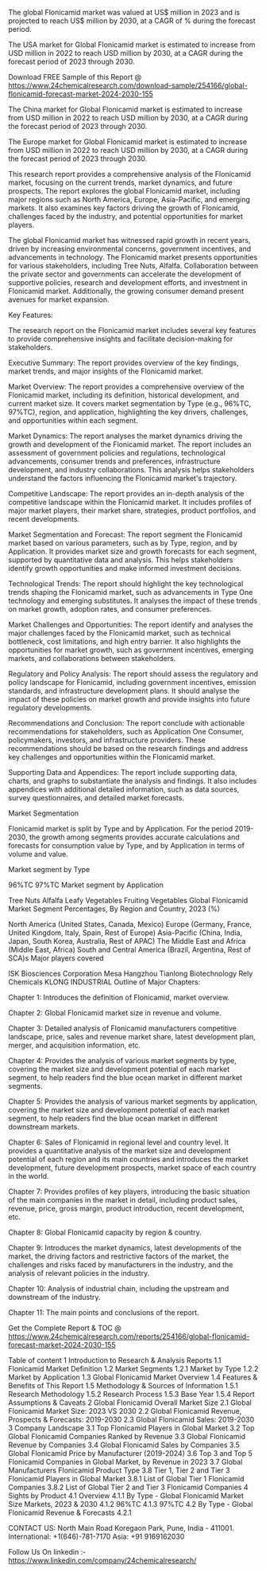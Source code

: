 The global Flonicamid market was valued at US$ million in 2023 and is projected to reach US$ million by 2030, at a CAGR of % during the forecast period.

The USA market for Global Flonicamid market is estimated to increase from USD million in 2022 to reach USD million by 2030, at a CAGR during the forecast period of 2023 through 2030.

Download FREE Sample of this Report @ https://www.24chemicalresearch.com/download-sample/254166/global-flonicamid-forecast-market-2024-2030-155

The China market for Global Flonicamid market is estimated to increase from USD million in 2022 to reach USD million by 2030, at a CAGR during the forecast period of 2023 through 2030.

The Europe market for Global Flonicamid market is estimated to increase from USD million in 2022 to reach USD million by 2030, at a CAGR during the forecast period of 2023 through 2030.

This research report provides a comprehensive analysis of the Flonicamid market, focusing on the current trends, market dynamics, and future prospects. The report explores the global Flonicamid market, including major regions such as North America, Europe, Asia-Pacific, and emerging markets. It also examines key factors driving the growth of Flonicamid, challenges faced by the industry, and potential opportunities for market players.

The global Flonicamid market has witnessed rapid growth in recent years, driven by increasing environmental concerns, government incentives, and advancements in technology. The Flonicamid market presents opportunities for various stakeholders, including Tree Nuts, Alfalfa. Collaboration between the private sector and governments can accelerate the development of supportive policies, research and development efforts, and investment in Flonicamid market. Additionally, the growing consumer demand present avenues for market expansion.

Key Features:

The research report on the Flonicamid market includes several key features to provide comprehensive insights and facilitate decision-making for stakeholders.

Executive Summary: The report provides overview of the key findings, market trends, and major insights of the Flonicamid market.

Market Overview: The report provides a comprehensive overview of the Flonicamid market, including its definition, historical development, and current market size. It covers market segmentation by Type (e.g., 96%TC, 97%TC), region, and application, highlighting the key drivers, challenges, and opportunities within each segment.

Market Dynamics: The report analyses the market dynamics driving the growth and development of the Flonicamid market. The report includes an assessment of government policies and regulations, technological advancements, consumer trends and preferences, infrastructure development, and industry collaborations. This analysis helps stakeholders understand the factors influencing the Flonicamid market's trajectory.

Competitive Landscape: The report provides an in-depth analysis of the competitive landscape within the Flonicamid market. It includes profiles of major market players, their market share, strategies, product portfolios, and recent developments.

Market Segmentation and Forecast: The report segment the Flonicamid market based on various parameters, such as by Type, region, and by Application. It provides market size and growth forecasts for each segment, supported by quantitative data and analysis. This helps stakeholders identify growth opportunities and make informed investment decisions.

Technological Trends: The report should highlight the key technological trends shaping the Flonicamid market, such as advancements in Type One technology and emerging substitutes. It analyses the impact of these trends on market growth, adoption rates, and consumer preferences.

Market Challenges and Opportunities: The report identify and analyses the major challenges faced by the Flonicamid market, such as technical bottleneck, cost limitations, and high entry barrier. It also highlights the opportunities for market growth, such as government incentives, emerging markets, and collaborations between stakeholders.

Regulatory and Policy Analysis: The report should assess the regulatory and policy landscape for Flonicamid, including government incentives, emission standards, and infrastructure development plans. It should analyse the impact of these policies on market growth and provide insights into future regulatory developments.

Recommendations and Conclusion: The report conclude with actionable recommendations for stakeholders, such as Application One Consumer, policymakers, investors, and infrastructure providers. These recommendations should be based on the research findings and address key challenges and opportunities within the Flonicamid market.

Supporting Data and Appendices: The report include supporting data, charts, and graphs to substantiate the analysis and findings. It also includes appendices with additional detailed information, such as data sources, survey questionnaires, and detailed market forecasts.

Market Segmentation

Flonicamid market is split by Type and by Application. For the period 2019-2030, the growth among segments provides accurate calculations and forecasts for consumption value by Type, and by Application in terms of volume and value.

Market segment by Type

96%TC
97%TC
Market segment by Application

Tree Nuts
Alfalfa
Leafy Vegetables
Fruiting Vegetables
Global Flonicamid Market Segment Percentages, By Region and Country, 2023 (%)

North America (United States, Canada, Mexico)
Europe (Germany, France, United Kingdom, Italy, Spain, Rest of Europe)
Asia-Pacific (China, India, Japan, South Korea, Australia, Rest of APAC)
The Middle East and Africa (Middle East, Africa)
South and Central America (Brazil, Argentina, Rest of SCA)s
Major players covered

ISK Biosciences Corporation
Mesa
Hangzhou Tianlong Biotechnology
Rely Chemicals
KLONG INDUSTRIAL
Outline of Major Chapters:

Chapter 1: Introduces the definition of Flonicamid, market overview.

Chapter 2: Global Flonicamid market size in revenue and volume.

Chapter 3: Detailed analysis of Flonicamid manufacturers competitive landscape, price, sales and revenue market share, latest development plan, merger, and acquisition information, etc.

Chapter 4: Provides the analysis of various market segments by type, covering the market size and development potential of each market segment, to help readers find the blue ocean market in different market segments.

Chapter 5: Provides the analysis of various market segments by application, covering the market size and development potential of each market segment, to help readers find the blue ocean market in different downstream markets.

Chapter 6: Sales of Flonicamid in regional level and country level. It provides a quantitative analysis of the market size and development potential of each region and its main countries and introduces the market development, future development prospects, market space of each country in the world.

Chapter 7: Provides profiles of key players, introducing the basic situation of the main companies in the market in detail, including product sales, revenue, price, gross margin, product introduction, recent development, etc.

Chapter 8: Global Flonicamid capacity by region & country.

Chapter 9: Introduces the market dynamics, latest developments of the market, the driving factors and restrictive factors of the market, the challenges and risks faced by manufacturers in the industry, and the analysis of relevant policies in the industry.

Chapter 10: Analysis of industrial chain, including the upstream and downstream of the industry.

Chapter 11: The main points and conclusions of the report.

Get the Complete Report & TOC @ https://www.24chemicalresearch.com/reports/254166/global-flonicamid-forecast-market-2024-2030-155

Table of content
1 Introduction to Research & Analysis Reports
1.1 Flonicamid Market Definition
1.2 Market Segments
1.2.1 Market by Type
1.2.2 Market by Application
1.3 Global Flonicamid Market Overview
1.4 Features & Benefits of This Report
1.5 Methodology & Sources of Information
1.5.1 Research Methodology
1.5.2 Research Process
1.5.3 Base Year
1.5.4 Report Assumptions & Caveats
2 Global Flonicamid Overall Market Size
2.1 Global Flonicamid Market Size: 2023 VS 2030
2.2 Global Flonicamid Revenue, Prospects & Forecasts: 2019-2030
2.3 Global Flonicamid Sales: 2019-2030
3 Company Landscape
3.1 Top Flonicamid Players in Global Market
3.2 Top Global Flonicamid Companies Ranked by Revenue
3.3 Global Flonicamid Revenue by Companies
3.4 Global Flonicamid Sales by Companies
3.5 Global Flonicamid Price by Manufacturer (2019-2024)
3.6 Top 3 and Top 5 Flonicamid Companies in Global Market, by Revenue in 2023
3.7 Global Manufacturers Flonicamid Product Type
3.8 Tier 1, Tier 2 and Tier 3 Flonicamid Players in Global Market
3.8.1 List of Global Tier 1 Flonicamid Companies
3.8.2 List of Global Tier 2 and Tier 3 Flonicamid Companies
4 Sights by Product
4.1 Overview
4.1.1 By Type - Global Flonicamid Market Size Markets, 2023 & 2030
4.1.2 96%TC
4.1.3 97%TC
4.2 By Type - Global Flonicamid Revenue & Forecasts
4.2.1

CONTACT US:
North Main Road Koregaon Park, Pune, India - 411001.
International: +1(646)-781-7170
Asia: +91 9169162030

Follow Us On linkedin :- https://www.linkedin.com/company/24chemicalresearch/
